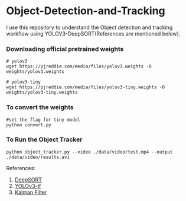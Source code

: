 # Object-Detection-and-Tracking

I use this repository to understand the Object detection and tracking workflow using YOLOV3-DeepSORT(References are mentioned below).

### Downloading official pretrained weights

```
# yolov3
wget https://pjreddie.com/media/files/yolov3.weights -O weights/yolov3.weights

# yolov3-tiny
wget https://pjreddie.com/media/files/yolov3-tiny.weights -O weights/yolov3-tiny.weights
```

### To convert the weights

```
#set the flag for tiny model
python convert.py 
```


### To Run the Object Tracker
```
python object_tracker.py --video ./data/video/test.mp4 --output ./data/video/results.avi
```


References:

1. [DeepSORT](https://github.com/nwojke/deep_sort)
2. [YOLOv3-tf](https://github.com/zzh8829/yolov3-tf2)
3. [Kalman Filter](https://www.bzarg.com/p/how-a-kalman-filter-works-in-pictures/)
